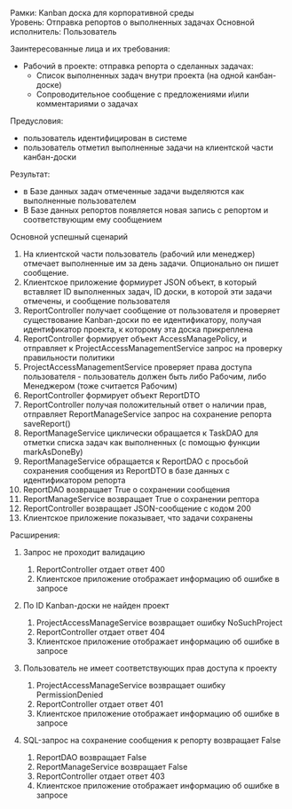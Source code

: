 Рамки: Kanban доска для корпоративной среды\
Уровень: Отправка репортов о выполненных задачах
Основной исполнитель: Пользователь

Заинтересованные лица и их требования:
-   Рабочий в проекте: отправка репорта о сделанных задачах: 
    + Список выполненных задач внутри проекта (на одной канбан-доске)
    + Сопроводительное сообщение с предложениями и\или комментариями о задачах

Предусловия:
+ пользователь идентифицирован в системе
+ пользователь отметил выполненные задачи на клиентской части канбан-доски

Результат:
+ в Базе данных задач отмеченные задачи выделяются как выполненные пользователем
+ В Базе данных репортов появляется новая запись с репортом и соответствующим ему сообщением


Основной успешный сценарий
1. На клиентской части пользователь (рабочий или менеджер) отмечает выполненные им за день задачи. Опционально он пишет сообщение.
2. Клиентское приложение формиурет JSON объект, в который вставляет ID выполненных задач, ID доски, в которой эти задачи отмечены, и сообщение пользователя
3. ReportController получает сообщение от пользователя и проверяет существование Kanban-доски по ее идентификатору, получая идентификатор проекта, к которому эта доска прикреплена
4. ReportController формирует объект AccessManagePolicy, и отправляет к ProjectAccessManagementService запрос на проверку правильности политики
5. ProjectAccessManagementService проверяет права доступа пользователя - пользователь должен быть либо Рабочим, либо Менеджером (тоже считается Рабочим)
6. ReportController формирует объект ReportDTO
7. ReportController получая положительный ответ о наличии прав, отправляет ReportManageService запрос на сохранение репорта saveReport()
8. ReportManageService циклически обращается к TaskDAO для отметки списка задач как выполненных (с помощью функции markAsDoneBy)
9. ReportManageService обращается к ReportDAO с просьбой сохранения сообщения из ReportDTO в базе данных с идентификатором репорта
10. ReportDAO возвращает True о сохранении сообщения
11. ReportManageService возвращает True о сохранении рептора
12. ReportController возвращает JSON-сообщение с кодом 200
13. Клиентское приложение показывает, что задачи сохранены

Расширения:
1. Запрос не проходит валидацию
    1. ReportController отдает ответ 400
    2. Клиентское приложение отображает информацию об ошибке в запросе

2. По ID Kanban-доски не найден проект
    1. ProjectAccessManageService возвращает ошибку NoSuchProject
    2. ReportController отдает ответ 404
    3. Клиентское приложение отображает информацию об ошибке в запросе

3. Пользователь не имеет соответствующих прав доступа к проекту
    1. ProjectAccessManageService возвращает ошибку PermissionDenied
    2. ReportController отдает ответ 401
    3. Клиентское приложение отображает информацию об ошибке в запросе

4. SQL-запрос на сохранение сообщения к репорту возвращает False
    1. ReportDAO возвращает False
    2. ReportManageService возвращает False
    3. ReportController отдает ответ 403
    4. Клиентское приложение отображает информацию об ошибке в запросе

